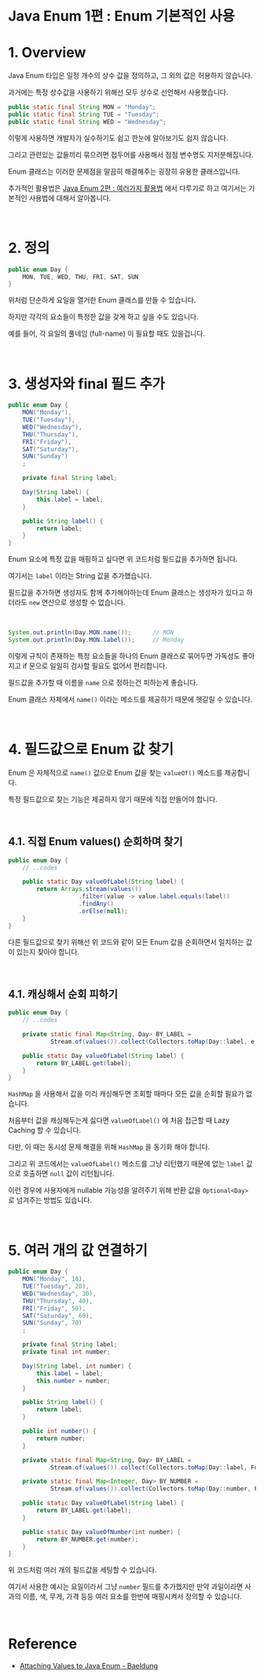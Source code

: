 # Java Enum 1편 : Enum 기본적인 사용

# 1. Overview

Java Enum 타입은 일정 개수의 상수 값을 정의하고, 그 외의 값은 허용하지 않습니다.

과거에는 특정 상수값을 사용하기 위해선 모두 상수로 선언해서 사용했습니다.

```java
public static final String MON = "Monday";
public static final String TUE = "Tuesday";
public static final String WED = "Wednesday";
```

이렇게 사용하면 개발자가 실수하기도 쉽고 한눈에 알아보기도 쉽지 않습니다.

그리고 관련있는 값들끼리 묶으려면 접두어를 사용해서 점점 변수명도 지저분해집니다.

Enum 클래스는 이러한 문제점을 말끔히 해결해주는 굉장히 유용한 클래스입니다.

추가적인 활용법은 [Java Enum 2편 : 여러가지 활용법](./enum-2.md) 에서 다루기로 하고 여기서는 기본적인 사용법에 대해서 알아봅니다.

<br>

# 2. 정의

```java
public enum Day {
    MON, TUE, WED, THU, FRI, SAT, SUN
}
```

위처럼 단순하게 요일을 열거한 Enum 클래스를 만들 수 있습니다.

하지만 각각의 요소들이 특정한 값을 갖게 하고 싶을 수도 있습니다.

예를 들어, 각 요일의 풀네임 (full-name) 이 필요할 때도 있을겁니다.

<br>

# 3. 생성자와 final 필드 추가

```java
public enum Day {
    MON("Monday"),
    TUE("Tuesday"),
    WED("Wednesday"),
    THU("Thursday"),
    FRI("Friday"),
    SAT("Saturday"),
    SUN("Sunday")
    ;

    private final String label;

    Day(String label) {
        this.label = label;
    }

    public String label() {
        return label;
    }
}
```

Enum 요소에 특정 값을 매핑하고 싶다면 위 코드처럼 필드값을 추가하면 됩니다.

여기서는 `label` 이라는 String 값을 추가했습니다.

필드값을 추가하면 생성자도 함께 추가해야하는데 Enum 클래스는 생성자가 있다고 하더라도 `new` 연산으로 생성할 수 없습니다.

<br>

```java
System.out.println(Day.MON.name());      // MON
System.out.println(Day.MON.label());     // Monday
```

이렇게 규칙이 존재하는 특정 요소들을 하나의 Enum 클래스로 묶어두면 가독성도 좋아지고 if 문으로 일일히 검사할 필요도 없어서 편리합니다.

필드값을 추가할 때 이름을 `name` 으로 정하는건 피하는게 좋습니다.

Enum 클래스 자체에서 `name()` 이라는 메소드를 제공하기 때문에 헷갈릴 수 있습니다.

<br>

# 4. 필드값으로 Enum 값 찾기

Enum 은 자체적으로 `name()` 값으로 Enum 값을 찾는 `valueOf()` 메소드를 제공합니다.

특정 필드값으로 찾는 기능은 제공하지 않기 때문에 직접 만들어야 합니다.

<br>

## 4.1. 직접 Enum values() 순회하며 찾기

```java
public enum Day {
    // ..codes

    public static Day valueOfLabel(String label) {
        return Arrays.stream(values())
                    .filter(value -> value.label.equals(label))
                    .findAny()
                    .orElse(null);
    }
}
```

다른 필드값으로 찾기 위해선 위 코드와 같이 모든 Enum 값을 순회하면서 일치하는 값이 있는지 찾아야 합니다.

<br>

## 4.1. 캐싱해서 순회 피하기

```java
public enum Day {
    // ..codes

    private static final Map<String, Day> BY_LABEL =
            Stream.of(values()).collect(Collectors.toMap(Day::label, e -> e));

    public static Day valueOfLabel(String label) {
        return BY_LABEL.get(label);
    }
}
```

`HashMap` 을 사용해서 값을 미리 캐싱해두면 조회할 때마다 모든 값을 순회할 필요가 없습니다.

처음부터 값을 캐싱해두는게 싫다면 `valueOfLabel()` 에 처음 접근할 때 Lazy Caching 할 수 있습니다.

다만, 이 때는 동시성 문제 해결을 위해 `HashMap` 을 동기화 해야 합니다.

그리고 위 코드에서는 `valueOfLabel()` 메소드를 그냥 리턴했기 때문에 없는 `label` 값으로 호출하면 `null` 값이 리턴됩니다.

이런 경우에 사용자에게 nullable 가능성을 알려주기 위해 반환 값을 `Optional<Day>` 로 넘겨주는 방법도 있습니다.

<br>

# 5. 여러 개의 값 연결하기

```java
public enum Day {
    MON("Monday", 10),
    TUE("Tuesday", 20),
    WED("Wednesday", 30),
    THU("Thursday", 40),
    FRI("Friday", 50),
    SAT("Saturday", 60),
    SUN("Sunday", 70)
    ;

    private final String label;
    private final int number;

    Day(String label, int number) {
        this.label = label;
        this.number = number;
    }

    public String label() {
        return label;
    }

    public int number() {
        return number;
    }

    private static final Map<String, Day> BY_LABEL =
            Stream.of(values()).collect(Collectors.toMap(Day::label, Function.identity()));

    private static final Map<Integer, Day> BY_NUMBER =
            Stream.of(values()).collect(Collectors.toMap(Day::number, Function.identity()));

    public static Day valueOfLabel(String label) {
        return BY_LABEL.get(label);
    }

    public static Day valueOfNumber(int number) {
        return BY_NUMBER.get(number);
    }
}
```

위 코드처럼 여러 개의 필드값을 세팅할 수 있습니다.

여기서 사용한 예시는 요일이라서 그냥 `number` 필드를 추가했지만 만약 과일이라면 사과의 이름, 색, 무게, 가격 등등 여러 요소를 한번에 매핑시켜서 정의할 수 있습니다.

<br>

# Reference

- [Attaching Values to Java Enum - Baeldung](https://www.baeldung.com/java-enum-values)
